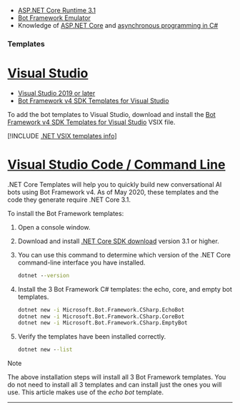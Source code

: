 <!-- Include under "Prerequisites" header in the files:
bot-builder-tutorial-create-basic-bot.md and bot-builder-dotnet-sdk-quickstart.md -->

- [ASP.NET Core Runtime 3.1](https://dotnet.microsoft.com/download)
- [Bot Framework Emulator](https://aka.ms/bot-framework-emulator-readme)
- Knowledge of [ASP.NET Core](/aspnet/core/) and [asynchronous programming in C#](/dotnet/csharp/programming-guide/concepts/async/index)

### Templates

# [Visual Studio](#tab/vs)

- [Visual Studio 2019 or later](https://www.visualstudio.com/downloads)
- [Bot Framework v4 SDK Templates for Visual Studio](https://aka.ms/bot-vsix)

To add the bot templates to Visual Studio, download and install the [Bot Framework v4 SDK Templates for Visual Studio](https://aka.ms/bot-vsix) VSIX file.

[!INCLUDE [.NET VSIX templates info](../../../includes/vsix-templates-versions.md)]

# [Visual Studio Code / Command Line](#tab/vc+cl)

.NET Core Templates will help you to quickly build new conversational AI bots using Bot Framework v4. As of May 2020, these templates and the code they generate require .NET Core 3.1.

To install the Bot Framework templates:

1. Open a console window.

1. Download and install [.NET Core SDK download](https://dotnet.microsoft.com/download) version 3.1 or higher.
1. You can use this command to determine which version of the .NET Core command-line interface you have installed.

   ```cmd
   dotnet --version
   ```

1. Install the 3 Bot Framework C# templates: the echo, core, and empty bot templates.

   ```cmd
   dotnet new -i Microsoft.Bot.Framework.CSharp.EchoBot
   dotnet new -i Microsoft.Bot.Framework.CSharp.CoreBot
   dotnet new -i Microsoft.Bot.Framework.CSharp.EmptyBot
   ```

1. Verify the templates have been installed correctly.

   ```cmd
   dotnet new --list
   ```

> [!NOTE]
> The above installation steps will install all 3 Bot Framework templates. You do not need to install all 3 templates and can install just the ones you will use. This article makes use of the _echo bot_ template.

---
